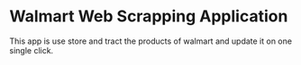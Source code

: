 # Walmart Web Scrapping Application

 This app is use store and tract the products of walmart and update it on one single click.